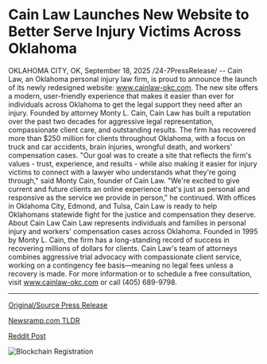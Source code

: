 # Cain Law Launches New Website to Better Serve Injury Victims Across Oklahoma

OKLAHOMA CITY, OK, September 18, 2025 /24-7PressRelease/ -- Cain Law, an Oklahoma personal injury law firm, is proud to announce the launch of its newly redesigned website: www.cainlaw-okc.com. The new site offers a modern, user-friendly experience that makes it easier than ever for individuals across Oklahoma to get the legal support they need after an injury.  Founded by attorney Monty L. Cain, Cain Law has built a reputation over the past two decades for aggressive legal representation, compassionate client care, and outstanding results. The firm has recovered more than $250 million for clients throughout Oklahoma, with a focus on truck and car accidents, brain injuries, wrongful death, and workers' compensation cases.  "Our goal was to create a site that reflects the firm's values - trust, experience, and results - while also making it easier for injury victims to connect with a lawyer who understands what they're going through," said Monty Cain, founder of Cain Law. "We're excited to give current and future clients an online experience that's just as personal and responsive as the service we provide in person," he continued.  With offices in Oklahoma City, Edmond, and Tulsa, Cain Law is ready to help Oklahomans statewide fight for the justice and compensation they deserve.  About Cain Law  Cain Law represents individuals and families in personal injury and workers' compensation cases across Oklahoma. Founded in 1995 by Monty L. Cain, the firm has a long-standing record of success in recovering millions of dollars for clients. Cain Law's team of attorneys combines aggressive trial advocacy with compassionate client service, working on a contingency fee basis—meaning no legal fees unless a recovery is made.  For more information or to schedule a free consultation, visit www.cainlaw-okc.com or call (405) 689-9798. 

---

[Original/Source Press Release](https://www.24-7pressrelease.com/press-release/526898/cain-law-launches-new-website-to-better-serve-injury-victims-across-oklahoma)
                    

[Newsramp.com TLDR](https://newsramp.com/curated-news/cain-law-launches-redesigned-website-for-oklahoma-injury-victims/a398fa89e86c27b0e025732b74c39f45) 

 



[Reddit Post](https://www.reddit.com/r/newsramp/comments/1nk1uzo/cain_law_launches_redesigned_website_for_oklahoma/) 



![Blockchain Registration](https://cdn.newsramp.app/24-7PressRelease/qrcode/259/18/fileaYua.webp)